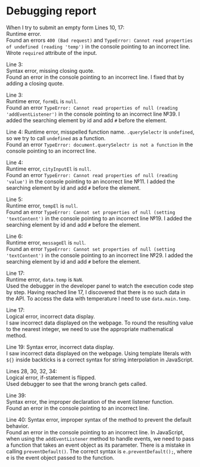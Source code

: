 # Debugging report

When I try to submit an empty form
Lines 10, 17:  
Runtime error.   
Found an errors `400 (Bad request)` and `TypeError: Cannot read properties of undefined (reading 'temp')` in the console pointing to an incorrect line. Wrote `required` attribute of the input. 

Line 3:  
Syntax error, missing closing quote.  
Found an error in the console pointing to an incorrect line. I fixed that by adding a closing quote.  

Line 3:  
Runtime error, `formEL` is `null`.  
Found an error `TypeError: Cannot read properties of null (reading 'addEventListener')` in the console pointing to an incorrect line №39. I added the searching element by id and add `#` before the element.  

Line 4:
Runtime error, misspelled function name. `.querySelectr` is `undefined`, so we try to call `undefined` as a function.   
Found an error `TypeError: document.querySelectr is not a function` in the console pointing to an incorrect line.  

Line 4:  
Runtime error, `cityInputEl` is `null`.  
Found an error `TypeError: Cannot read properties of null (reading 'value')` in the console pointing to an incorrect line №11. I added the searching element by id and add `#` before the element.  

Line 5:  
Runtime error, `tempEl` is `null`.  
Found an error `TypeError: Cannot set properties of null (setting 'textContent')` in the console pointing to an incorrect line №19. I added the searching element by id and add `#` before the element.  

Line 6:  
Runtime error, `messageEl` is `null`.  
Found an error `TypeError: Cannot set properties of null (setting 'textContent')` in the console pointing to an incorrect line №29. I added the searching element by id and add `#` before the element.  

Line 17:  
Runtime error, `data.temp` is `NaN`.  
Used the debugger in the developer panel to watch the execution code step by step. Having reached line 17, I discovered that there is no such data in the API. To access the data with temperature I need to use `data.main.temp`.  

Line 17:  
Logical error, incorrect data display.  
I saw incorrect data displayed on the webpage. To round the resulting value to the nearest integer, we need to use the appropriate mathematical method.  

Line 19:
Syntax error, incorrect data display.   
I saw incorrect data displayed on the webpage. Using template literals with `${}` inside backticks is a correct syntax for string interpolation in JavaScript.  

Lines 28, 30, 32, 34:  
Logical error, if-statement is flipped.  
Used debugger to see that the wrong branch gets called. 

Line 39:  
Syntax error, the improper declaration of the event listener function.  
Found an error in the console pointing to an incorrect  line.  

Line 40:
Syntax error,  improper syntax of the method to prevent the default behavior.  
Found an error in the console pointing to an incorrect  line. In JavaScript, when using the `addEventListener` method to handle events, we need to pass a function that takes an event object as its parameter. There is a mistake in calling `preventDefault()`. The correct syntax is `e.preventDefault();`, where e is the event object passed to the function.
